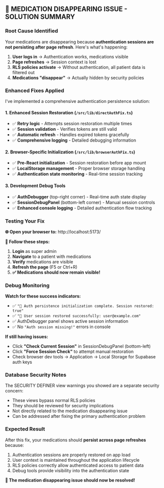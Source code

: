 ## 🔐 MEDICATION DISAPPEARING ISSUE - SOLUTION SUMMARY

### **Root Cause Identified**
Your medications are disappearing because **authentication sessions are not persisting after page refresh**. Here's what's happening:

1. **User logs in** → Authentication works, medications visible
2. **Page refreshes** → Session context is lost
3. **RLS policies activate** → Without authentication, all patient data is filtered out
4. **Medications "disappear"** → Actually hidden by security policies

### **Enhanced Fixes Applied**

I've implemented a comprehensive authentication persistence solution:

#### **1. Enhanced Session Restoration** (`/src/lib/directAuthFix.ts`)
- ✅ **Retry logic** - Attempts session restoration multiple times
- ✅ **Session validation** - Verifies tokens are still valid
- ✅ **Automatic refresh** - Handles expired tokens gracefully
- ✅ **Comprehensive logging** - Detailed debugging information

#### **2. Browser-Specific Initialization** (`/src/lib/browserAuthFix.ts`)  
- ✅ **Pre-React initialization** - Session restoration before app mount
- ✅ **LocalStorage management** - Proper browser storage handling
- ✅ **Authentication state monitoring** - Real-time session tracking

#### **3. Development Debug Tools**
- ✅ **AuthDebugger** (top-right corner) - Real-time auth state display
- ✅ **SessionDebugPanel** (bottom-left corner) - Manual session controls
- ✅ **Enhanced console logging** - Detailed authentication flow tracking

### **Testing Your Fix**

**🌐 Open your browser to:** http://localhost:5173/

**📝 Follow these steps:**
1. **Login** as super admin
2. **Navigate** to a patient with medications
3. **Verify** medications are visible
4. **Refresh the page** (F5 or Ctrl+R)
5. **✅ Medications should now remain visible!**

### **Debug Monitoring**

**Watch for these success indicators:**
- ✅ `"🚀 Auth persistence initialization complete. Session restored: true"`
- ✅ `"👤 User session restored successfully: user@example.com"`
- ✅ AuthDebugger panel shows active session information
- ✅ No `"Auth session missing!"` errors in console

**If still having issues:**
- Click **"Check Current Session"** in SessionDebugPanel (bottom-left)
- Click **"Force Session Check"** to attempt manual restoration
- Check browser dev tools → Application → Local Storage for Supabase auth keys

### **Database Security Notes**

The SECURITY DEFINER view warnings you showed are a separate security concern:
- These views bypass normal RLS policies
- They should be reviewed for security implications
- Not directly related to the medication disappearing issue
- Can be addressed after fixing the primary authentication problem

### **Expected Result**
After this fix, your medications should **persist across page refreshes** because:
1. Authentication sessions are properly restored on app load
2. User context is maintained throughout the application lifecycle  
3. RLS policies correctly allow authenticated access to patient data
4. Debug tools provide visibility into the authentication state

**🎯 The medication disappearing issue should now be resolved!**
